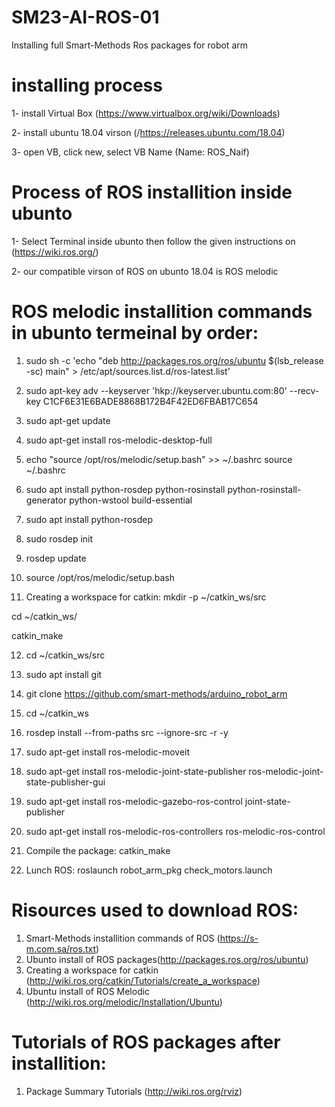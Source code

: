 # SM23-AI-ROS-01
Installing full Smart-Methods Ros packages for robot arm
# installing process
1- install Virtual Box (https://www.virtualbox.org/wiki/Downloads)

2- install ubuntu 18.04 virson (/https://releases.ubuntu.com/18.04)

3- open VB, click new, select VB Name (Name: ROS_Naif)
# Process of ROS installition inside ubunto
1- Select Terminal inside ubunto then follow the given instructions on (https://wiki.ros.org/)

2- our compatible virson of ROS on ubunto 18.04 is ROS melodic
# ROS melodic installition commands in ubunto termeinal by order:
1) sudo sh -c 'echo "deb http://packages.ros.org/ros/ubuntu $(lsb_release -sc) main" > /etc/apt/sources.list.d/ros-latest.list'

2) sudo apt-key adv --keyserver 'hkp://keyserver.ubuntu.com:80' --recv-key C1CF6E31E6BADE8868B172B4F42ED6FBAB17C654

3) sudo apt-get update

4) sudo apt-get install ros-melodic-desktop-full

5) echo "source /opt/ros/melodic/setup.bash" >> ~/.bashrc
source ~/.bashrc

6) sudo apt install python-rosdep python-rosinstall python-rosinstall-generator python-wstool build-essential

7) sudo apt install python-rosdep

8) sudo rosdep init

9) rosdep update

10) source /opt/ros/melodic/setup.bash

11) Creating a workspace for catkin:
mkdir -p ~/catkin_ws/src

cd ~/catkin_ws/

catkin_make

12) cd ~/catkin_ws/src

13) sudo apt install git

14) git clone https://github.com/smart-methods/arduino_robot_arm 

15) cd ~/catkin_ws

16) rosdep install --from-paths src --ignore-src -r -y

17) sudo apt-get install ros-melodic-moveit

18) sudo apt-get install ros-melodic-joint-state-publisher ros-melodic-joint-state-publisher-gui

19) sudo apt-get install ros-melodic-gazebo-ros-control joint-state-publisher

20) sudo apt-get install ros-melodic-ros-controllers ros-melodic-ros-control

21) Compile the package:
 catkin_make

23) Lunch ROS:
roslaunch robot_arm_pkg check_motors.launch
# Risources used to download ROS:
1) Smart-Methods installition commands of ROS (https://s-m.com.sa/ros.txt)
2) Ubunto install of ROS packages(http://packages.ros.org/ros/ubuntu)
3) Creating a workspace for catkin (http://wiki.ros.org/catkin/Tutorials/create_a_workspace)
4) Ubuntu install of ROS Melodic (http://wiki.ros.org/melodic/Installation/Ubuntu)
# Tutorials of ROS packages after installition:
1) Package Summary Tutorials (http://wiki.ros.org/rviz)
